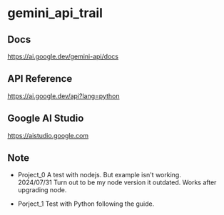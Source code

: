 # gemini_api_trail

## Docs

https://ai.google.dev/gemini-api/docs

## API Reference 

https://ai.google.dev/api?lang=python

## Google AI Studio

https://aistudio.google.com


## Note

- Project_0
    A test with nodejs.  But example isn't working.  
    2024/07/31  Turn out to be my node version it outdated.  Works after upgrading node.

- Porject_1
    Test with Python following the guide. 


